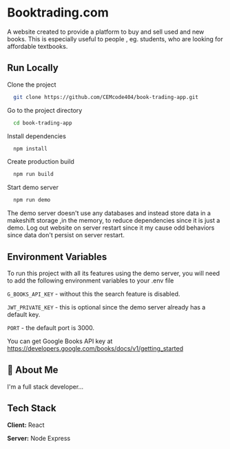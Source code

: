 # Booktrading.com

A website created to provide a platform to buy and sell used and new books. This is especially useful to people , eg. students, who are looking for affordable textbooks.

## Run Locally

Clone the project

```bash
  git clone https://github.com/CEMcode404/book-trading-app.git
```

Go to the project directory

```bash
  cd book-trading-app
```

Install dependencies

```bash
  npm install
```

Create production build

```bash
  npm run build
```

Start demo server

```bash
  npm run demo
```

The demo server doesn't use any databases and instead store data in a makeshift storage ,in the memory, to reduce dependencies since it is just a demo. Log out website on server restart since it my cause odd behaviors since data don't persist on server restart.

## Environment Variables

To run this project with all its features using the demo server, you will need to add the following environment variables to your .env file

`G_BOOKS_API_KEY` - without this the search feature is disabled.

`JWT_PRIVATE_KEY` - this is optional since the demo server already has a default key.

`PORT` - the default port is 3000.

You can get Google Books API key at https://developers.google.com/books/docs/v1/getting_started

## 🚀 About Me

I'm a full stack developer...

## Tech Stack

**Client:** React

**Server:** Node Express
